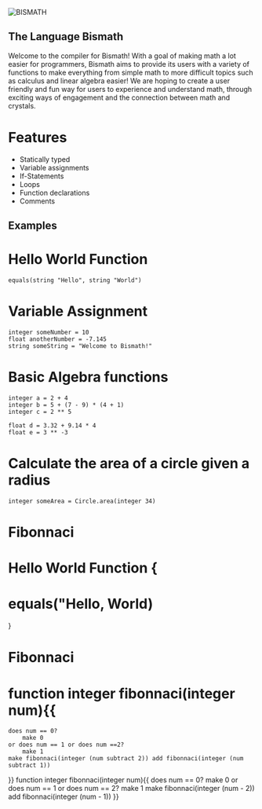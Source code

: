 ![BISMATH](https://user-images.githubusercontent.com/29928511/151274075-d36b6597-c7eb-461d-8dd7-0072fc24e631.jpg)

## The Language Bismath

Welcome to the compiler for Bismath! With a goal of making math a lot easier for programmers, Bismath aims to provide its users with a variety of functions to make everything from simple math to more difficult topics such as calculus and linear algebra easier! We are hoping to create a user friendly and fun way for users to experience and understand math, through exciting ways of engagement and the connection between math and crystals.

# Features

- Statically typed
- Variable assignments
- If-Statements
- Loops
- Function declarations
- Comments

## Examples

# Hello World Function

    equals(string "Hello", string "World")

# Variable Assignment

    integer someNumber = 10
    float anotherNumber = -7.145
    string someString = "Welcome to Bismath!"

# Basic Algebra functions

    integer a = 2 + 4
    integer b = 5 + (7 - 9) * (4 + 1)
    integer c = 2 ** 5

    float d = 3.32 + 9.14 * 4
    float e = 3 ** -3

# Calculate the area of a circle given a radius

    integer someArea = Circle.area(integer 34)

# Fibonnaci

# Hello World Function {

# equals("Hello, World)

}

# Fibonnaci

# function integer fibonnaci(integer num){{

    does num == 0?
        make 0
    or does num == 1 or does num ==2?
        make 1
    make fibonnaci(integer (num subtract 2)) add fibonnaci(integer (num subtract 1))

}}
function integer fibonnaci(integer num){{
        does num == 0?
            make 0
        or does num == 1 or does num == 2?
            make 1
        make fibonnaci(integer (num - 2)) add fibonnaci(integer (num - 1))
    }}
